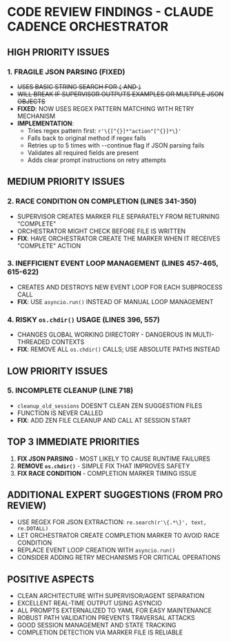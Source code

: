 # CODE REVIEW FINDINGS - CLAUDE CADENCE ORCHESTRATOR

## HIGH PRIORITY ISSUES

### 1. FRAGILE JSON PARSING (FIXED)
- ~~USES BASIC STRING SEARCH FOR `{` AND `}`~~
- ~~WILL BREAK IF SUPERVISOR OUTPUTS EXAMPLES OR MULTIPLE JSON OBJECTS~~
- **FIXED**: NOW USES REGEX PATTERN MATCHING WITH RETRY MECHANISM
- **IMPLEMENTATION**: 
  - Tries regex pattern first: `r'\{[^{}]*"action"[^{}]*\}'`
  - Falls back to original method if regex fails
  - Retries up to 5 times with --continue flag if JSON parsing fails
  - Validates all required fields are present
  - Adds clear prompt instructions on retry attempts

## MEDIUM PRIORITY ISSUES

### 2. RACE CONDITION ON COMPLETION (LINES 341-350)
- SUPERVISOR CREATES MARKER FILE SEPARATELY FROM RETURNING "COMPLETE"
- ORCHESTRATOR MIGHT CHECK BEFORE FILE IS WRITTEN
- **FIX**: HAVE ORCHESTRATOR CREATE THE MARKER WHEN IT RECEIVES "COMPLETE" ACTION

### 3. INEFFICIENT EVENT LOOP MANAGEMENT (LINES 457-465, 615-622)
- CREATES AND DESTROYS NEW EVENT LOOP FOR EACH SUBPROCESS CALL
- **FIX**: USE `asyncio.run()` INSTEAD OF MANUAL LOOP MANAGEMENT

### 4. RISKY `os.chdir()` USAGE (LINES 396, 557)
- CHANGES GLOBAL WORKING DIRECTORY - DANGEROUS IN MULTI-THREADED CONTEXTS
- **FIX**: REMOVE ALL `os.chdir()` CALLS; USE ABSOLUTE PATHS INSTEAD

## LOW PRIORITY ISSUES

### 5. INCOMPLETE CLEANUP (LINE 718)
- `cleanup_old_sessions` DOESN'T CLEAN ZEN SUGGESTION FILES
- FUNCTION IS NEVER CALLED
- **FIX**: ADD ZEN FILE CLEANUP AND CALL AT SESSION START

## TOP 3 IMMEDIATE PRIORITIES

1. **FIX JSON PARSING** - MOST LIKELY TO CAUSE RUNTIME FAILURES
2. **REMOVE `os.chdir()`** - SIMPLE FIX THAT IMPROVES SAFETY
3. **FIX RACE CONDITION** - COMPLETION MARKER TIMING ISSUE

## ADDITIONAL EXPERT SUGGESTIONS (FROM PRO REVIEW)

- USE REGEX FOR JSON EXTRACTION: `re.search(r'\{.*\}', text, re.DOTALL)`
- LET ORCHESTRATOR CREATE COMPLETION MARKER TO AVOID RACE CONDITION
- REPLACE EVENT LOOP CREATION WITH `asyncio.run()`
- CONSIDER ADDING RETRY MECHANISMS FOR CRITICAL OPERATIONS

## POSITIVE ASPECTS

- CLEAN ARCHITECTURE WITH SUPERVISOR/AGENT SEPARATION
- EXCELLENT REAL-TIME OUTPUT USING ASYNCIO
- ALL PROMPTS EXTERNALIZED TO YAML FOR EASY MAINTENANCE
- ROBUST PATH VALIDATION PREVENTS TRAVERSAL ATTACKS
- GOOD SESSION MANAGEMENT AND STATE TRACKING
- COMPLETION DETECTION VIA MARKER FILE IS RELIABLE